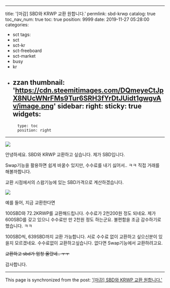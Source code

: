 
---
title: '[마감] SBD와 KRWP 교환 원합니다.'
permlink: sbd-krwp
catalog: true
toc_nav_num: true
toc: true
position: 9999
date: 2019-11-27 05:28:00
categories:
- sct
tags:
- sct
- sct-kr
- sct-freeboard
- sct-market
- busy
- kr
- zzan
thumbnail: 'https://cdn.steemitimages.com/DQmeyeCtJpX8NUcWNrFMs9Tur6SRH3fYrDtJUidt1gwgvAv/image.png'
sidebar:
    right:
        sticky: true
widgets:
    -
        type: toc
        position: right
---


![](https://cdn.steemitimages.com/DQmeyeCtJpX8NUcWNrFMs9Tur6SRH3fYrDtJUidt1gwgvAv/image.png)

안녕하세요. SBD와 KRWP 교환하고 싶습니다. 제가 SBD입니다.

Swap기능을 활용하면 쉽게 바꿀수 있지만, 수수료를 내기 싫어서.. ㅋㅋ 
직접 거래를 해볼까합니다.


교환 시점에서의 스왑기능에 있는 SBD가격으로 계산하겠습니다.

![](https://cdn.steemitimages.com/DQmcbeeJbM7TSbQKdDvSgt3eSo99P383uqxZsUWVj4Ddujs/image.png)


예를 들어, 지금 교환한다면 

100SBD와 72.2KRWP를 교환해드립니다.
수수료가 2천200원 정도 되네요. 제가 600SBD를 갖고 있으니 수수료만 만 2천원 정도 하는군요. 불편함을 조금 감수하기로 했습니다. ㅋㅋ

100SBD씩, 639SBD까지 교환 가능합니다.
서로 수수료 없이 교환하고 싶으신분이 있을지 모르겠네요.
수수료없이 교환하고싶습니다. 없다면 Swap기능에서 교환하려고요.

~~교환하고 sbd가 엄청 올랐네.. ㅜㅜ~~

감사합니다.

- - -

This page is synchronized from the post: ['[마감] SBD와 KRWP 교환 원합니다.'](https://steemit.com/@jacobyu/sbd-krwp)
